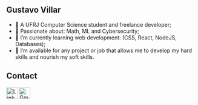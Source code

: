 

## Gustavo Villar

- 👋 A UFRJ Computer Science student and freelance developer;
- 👀 Passionate about: Math, ML and Cybersecurity;
- 🌱 I’m currently learning web development: (CSS, React, NodeJS, Databases);
- 💞️ I’m available for any project or job that allows me to develop my hard skills and nourish my soft skills.

## Contact

<a target="_blank" href="https://www.linkedin.com/in/gustavo-marinatto-92282b21b/">
  <img align="left" alt="LinkdeIN" width="30px" src="https://cdn.jsdelivr.net/npm/simple-icons@v3/icons/linkedin.svg" />
</a>
<a target="_blank" href="mailto:marinatto.gustavo@gmail.com">
  <img align="left" alt="Gmail" width="30px" src="https://cdn.jsdelivr.net/npm/simple-icons@v3/icons/gmail.svg" />
</a>

<br></br>
<!---
gustavo-villar-dev/gustavo-villar-dev is a ✨ special ✨ repository because its `README.md` (this file) appears on your GitHub profile.
You can click the Preview link to take a look at your changes.
--->
